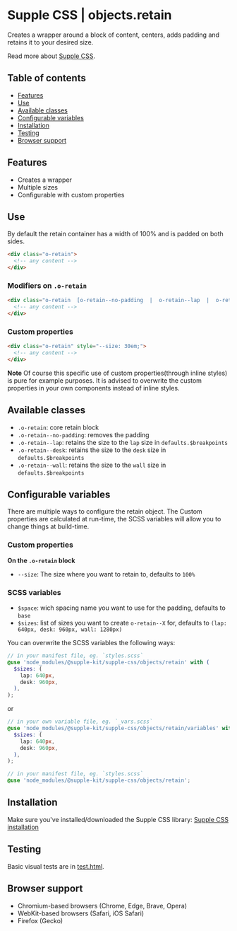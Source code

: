 # Supple CSS | objects.retain

Creates a wrapper around a block of content, centers, adds padding and retains it to your desired size.

Read more about [Supple CSS](https://github.com/supple-css/supple).

## Table of contents

* [Features](#features)
* [Use](#use)
* [Available classes](#available-classes)
* [Configurable variables](#configurable-variables)
* [Installation](#installation)
* [Testing](#testing)
* [Browser support](#browser-support)

## Features

* Creates a wrapper
* Multiple sizes
* Configurable with custom properties

## Use
By default the retain container has a width of 100% and is padded on both sides.

```html
<div class="o-retain">
  <!-- any content -->
</div>
```


### Modifiers on `.o-retain`

```html
<div class="o-retain  [o-retain--no-padding  |  o-retain--lap  |  o-retain--desk  |  o-retain--wall]">
  <!-- any content -->
</div>
```


### Custom properties

```html
<div class="o-retain" style="--size: 30em;">
  <!-- any content -->
</div>
```

**Note** Of course this specific use of custom properties(through inline styles) is pure for example purposes. It is advised to overwrite the custom properties in your own components instead of inline styles.

## Available classes

* `.o-retain`: core retain block
* `.o-retain--no-padding`: removes the padding
* `.o-retain--lap`: retains the size to the `lap` size in `defaults.$breakpoints`
* `.o-retain--desk`: retains the size to the `desk` size in `defaults.$breakpoints`
* `.o-retain--wall`: retains the size to the `wall` size in `defaults.$breakpoints`

## Configurable variables
There are multiple ways to configure the retain object. The Custom properties are calculated at run-time, the SCSS variables will allow you to change things at build-time.

### Custom properties

**On the `.o-retain` block**

* `--size`: The size where you want to retain to, defaults to `100%`


### SCSS variables

* `$space`: wich spacing name you want to use for the padding, defaults to `base`
* `$sizes`: list of sizes you want to create `o-retain--X` for, defaults to `(lap: 640px, desk: 960px, wall: 1280px)`

You can overwrite the SCSS variables the following ways:

```scss
// in your manifest file, eg. `styles.scss`
@use 'node_modules/@supple-kit/supple-css/objects/retain' with (
  $sizes: (
    lap: 640px,
    desk: 960px,
  ),
);
```
or
```scss
// in your own variable file, eg. `_vars.scss`
@use 'node_modules/@supple-kit/supple-css/objects/retain/variables' with (
  $sizes: (
    lap: 640px,
    desk: 960px,
  ),
);

// in your manifest file, eg. `styles.scss`
@use 'node_modules/@supple-kit/supple-css/objects/retain';
```


## Installation
Make sure you've installed/downloaded the Supple CSS library: [Supple CSS installation](../../#installation)


## Testing
Basic visual tests are in [test.html](./test.html).


## Browser support

* Chromium-based browsers (Chrome, Edge, Brave, Opera)
* WebKit-based browsers (Safari, iOS Safari)
* Firefox (Gecko)
